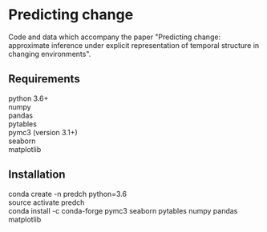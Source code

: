 # Predicting change
Code and data which accompany the paper "Predicting change: approximate inference under explicit representation of temporal structure in changing environments".

## Requirements 
python 3.6+  
numpy  
pandas  
pytables  
pymc3 (version 3.1+)  
seaborn  
matplotlib

## Installation 

conda create -n predch python=3.6  
source activate predch  
conda install -c conda-forge pymc3 seaborn pytables numpy pandas matplotlib

